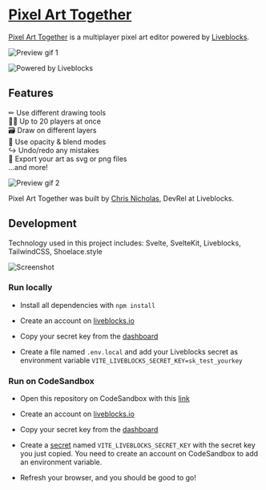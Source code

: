 # [Pixel Art Together](https://pixelart.liveblocks.app)

[Pixel Art Together](https://pixelart.liveblocks.app) is a multiplayer pixel art editor powered by [Liveblocks](https://liveblocks.io).



![Preview gif 1](https://pixelart.liveblocks.app/preview-gif-1.gif)

![Powered by Liveblocks](https://pixelart.liveblocks.app/poweredbyliveblocks.svg)

## Features

✏ Use different drawing tools<br>
👩‍🎨 Up to 20 players at once<br>
🗃 Draw on different layers<br>
🎨 Use opacity & blend modes<br>
↪ Undo/redo any mistakes<br>
💾 Export your art as svg or png files<br>
...and more!

![Preview gif 2](https://pixelart.liveblocks.app/preview-gif-2.gif)

Pixel Art Together was built by [Chris Nicholas](https://twitter.com/ctnicholasdev), DevRel at Liveblocks.


## Development
Technology used in this project includes: Svelte, SvelteKit, Liveblocks, TailwindCSS, Shoelace.style

![Screenshot](https://pixelart.liveblocks.app/screenshot.png)

### Run locally

- Install all dependencies with `npm install`

- Create an account on [liveblocks.io](https://liveblocks.io/dashboard)

- Copy your secret key from the [dashboard](https://liveblocks.io/dashboard/apikeys)

- Create a file named `.env.local` and add your Liveblocks secret as environment variable `VITE_LIVEBLOCKS_SECRET_KEY=sk_test_yourkey`

### Run on CodeSandbox

- Open this repository on CodeSandbox with this [link](https://codesandbox.io/s/github/liveblocks/pixel-art-together)

- Create an account on [liveblocks.io](https://liveblocks.io/dashboard)

- Copy your secret key from the [dashboard](https://liveblocks.io/dashboard/apikeys)

- Create a [secret](https://codesandbox.io/docs/secrets) named `VITE_LIVEBLOCKS_SECRET_KEY` with the secret key you just copied. You need to create an account on CodeSandbox to add an environment variable.

- Refresh your browser, and you should be good to go!
